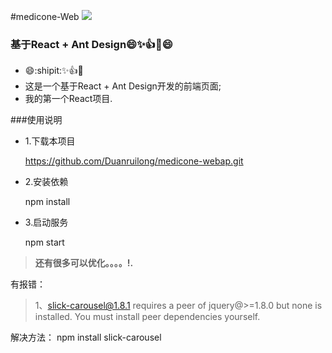 #medicone-Web
![](http://photocdn.sohu.com/20151022/Img423921839.jpg)

### 基于React + Ant Design:smile::sparkles::+1::clap::smile:
- :smile::shipit::sparkles::+1::clap:
- 这是一个基于React + Ant Design开发的前端页面;
- 我的第一个React项目. 

###使用说明

- 1.下载本项目

    https://github.com/Duanruilong/medicone-webap.git
- 2.安装依赖

    npm install
- 3.启动服务

   npm start
   
   
 
> **还有很多可以优化。。。。!.** 



有报错：
> 1、slick-carousel@1.8.1 requires a peer of jquery@>=1.8.0 but none is installed. You must install peer dependencies yourself.

解决方法： npm install slick-carousel
